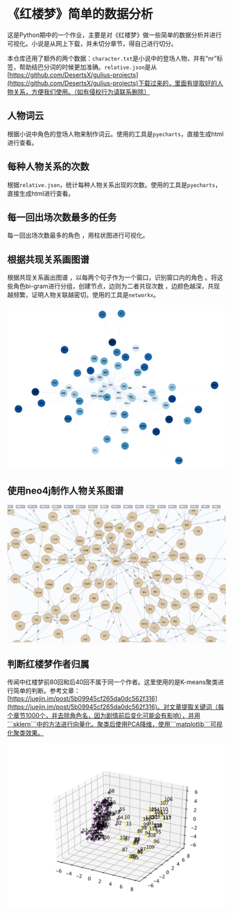 # 《红楼梦》简单的数据分析

这是Python期中的一个作业，主要是对《红楼梦》做一些简单的数据分析并进行可视化。小说是从网上下载，并未切分章节，得自己进行切分。

本仓库还用了额外的两个数据：```character.txt```是小说中的登场人物，并有“nr”标签，帮助结巴分词的时候更加准确。```relative.json```是从[https://github.com/DesertsX/gulius-projects](https://github.com/DesertsX/gulius-projects)下载过来的，里面有提取好的人物关系，方便我们使用。（如有侵权行为请联系删除）

## 人物词云

根据小说中角色的登场人物来制作词云。使用的工具是```pyecharts```，直接生成html进行查看。

## 每种人物关系的次数

根据```relative.json```，统计每种人物关系出现的次数。使用的工具是`pyecharts`，直接生成html进行查看。

## 每一回出场次数最多的任务

每一回出场次数最多的角色 ，用柱状图进行可视化。

## 根据共现关系画图谱

根据共现关系画出图谱 ，以每两个句子作为一个窗口，识别窗口内的角色 。将这些角色bi-gram进行分组，创建节点，边则为二者共现次数 ，边颜色越深，共现越频繁，证明人物关联越密切。使用的工具是```networkx```。

![效果图](co_occur_new.jpg)



## 使用neo4j制作人物关系图谱

![neo4j](neo4j.png)

## 判断红楼梦作者归属

传闻中红楼梦前80回和后40回不属于同一个作者。这里使用的是K-means聚类进行简单的判断。参考文章：[https://juejin.im/post/5b09945cf265da0dc562f316](https://juejin.im/post/5b09945cf265da0dc562f316)。对文章提取关键词（每个章节1000个，并去除角色名，因为剧情前后变化可能会有影响），并用```sklern```中的方法进行向量化。聚类后使用PCA降维，使用```matplotlib```可视化聚类效果。

![cluster](cluster.jpg)


































